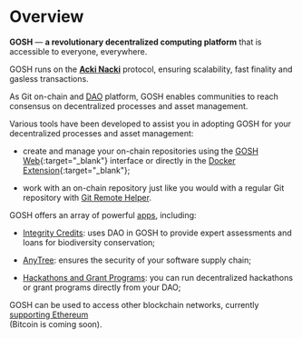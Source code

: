 # Overview

**GOSH** — **a revolutionary decentralized computing platform** that is accessible to everyone, everywhere.

GOSH runs on the [**Acki Nacki**](acki-nacki/overview.md) protocol, ensuring scalability, fast finality and gasless transactions.

As Git on-chain and [DAO](on-chain-architecture/organizations-gosh-dao-and-smv.md/#dao) platform, GOSH enables communities to reach consensus on decentralized processes and asset management.

Various tools have been developed to assist you in adopting GOSH for your decentralized processes and asset management:

* create and manage your on-chain repositories using the [GOSH Web](https://app.gosh.sh){:target="_blank"} interface or directly in the [Docker Extension](https://hub.docker.com/extensions/teamgosh/docker-extension){:target="_blank"};

* work with an on-chain repository just like you would with a regular Git repository with [Git Remote Helper](working-with-gosh/git-remote-helper.md).


GOSH offers an array of powerful [apps](https://gosh.sh/tools), including:  

* [Integrity Credits](integrity-credits/overview.md): uses DAO in GOSH to provide expert assessments and loans for biodiversity conservation;

* [AnyTree](working-with-gosh/anytree.md): ensures the security of your software supply chain;

* [Hackathons and Grant Programs](hacks-and-grants/overview.md): you can run decentralized hackathons or grant programs directly from your DAO;

GOSH can be used to access other blockchain networks, currently [supporting Ethereum](ethereum-L2/overview.md)  
(Bitcoin is coming soon).
